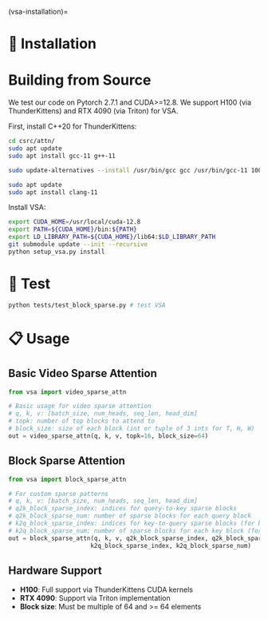 (vsa-installation)=

# 🔧 Installation

# Building from Source
We test our code on Pytorch 2.7.1 and CUDA>=12.8. We support H100 (via ThunderKittens) and RTX 4090 (via Triton) for VSA.

First, install C++20 for ThunderKittens:

```bash
cd csrc/attn/
sudo apt update
sudo apt install gcc-11 g++-11

sudo update-alternatives --install /usr/bin/gcc gcc /usr/bin/gcc-11 100 --slave /usr/bin/g++ g++ /usr/bin/g++-11

sudo apt update
sudo apt install clang-11
```

Install VSA:

```bash
export CUDA_HOME=/usr/local/cuda-12.8
export PATH=${CUDA_HOME}/bin:${PATH} 
export LD_LIBRARY_PATH=${CUDA_HOME}/lib64:$LD_LIBRARY_PATH
git submodule update --init --recursive
python setup_vsa.py install
```

# 🧪 Test

```bash
python tests/test_block_sparse.py # test VSA
```

# 📋 Usage

## Basic Video Sparse Attention

```python
from vsa import video_sparse_attn

# Basic usage for video sparse attention
# q, k, v: [batch_size, num_heads, seq_len, head_dim]
# topk: number of top blocks to attend to
# block_size: size of each block (int or tuple of 3 ints for T, H, W)
out = video_sparse_attn(q, k, v, topk=16, block_size=64)
```

## Block Sparse Attention

```python
from vsa import block_sparse_attn

# For custom sparse patterns
# q, k, v: [batch_size, num_heads, seq_len, head_dim]  
# q2k_block_sparse_index: indices for query-to-key sparse blocks
# q2k_block_sparse_num: number of sparse blocks for each query block
# k2q_block_sparse_index: indices for key-to-query sparse blocks (for backward pass)
# k2q_block_sparse_num: number of sparse blocks for each key block (for backward pass)
out = block_sparse_attn(q, k, v, q2k_block_sparse_index, q2k_block_sparse_num, 
                       k2q_block_sparse_index, k2q_block_sparse_num)
```

## Hardware Support

- **H100**: Full support via ThunderKittens CUDA kernels
- **RTX 4090**: Support via Triton implementation
- **Block size**: Must be multiple of 64 and >= 64 elements
